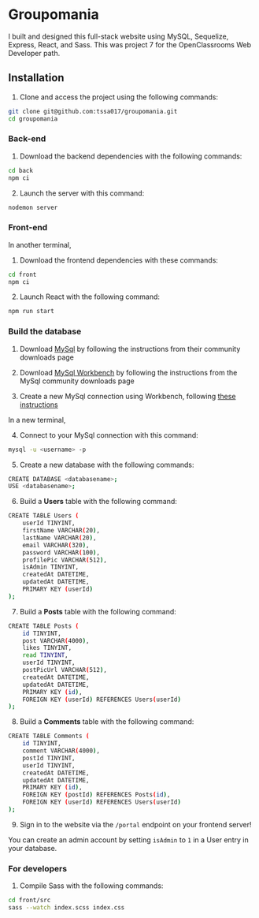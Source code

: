 # Groupomania

I built and designed this full-stack website using MySQL, Sequelize, Express, React, and Sass. This was project 7 for the OpenClassrooms Web Developer path.

## Installation

1. Clone and access the project using the following commands:

```bash
git clone git@github.com:tssa017/groupomania.git
cd groupomania
```

### Back-end

1. Download the backend dependencies with the following commands:

```bash
cd back
npm ci
```

2. Launch the server with this command:

```bash
nodemon server
```

### Front-end

In another terminal,

1. Download the frontend dependencies with these commands:

```bash
cd front
npm ci
```

2. Launch React with the following command:

```bash
npm run start
```

### Build the database

1. Download [MySql](https://dev.mysql.com/downloads/mysql/) by following the instructions from their community downloads page

2. Download [MySql Workbench](https://dev.mysql.com/downloads/workbench/) by following the instructions from the MySql community downloads page

3. Create a new MySql connection using Workbench, following [these instructions](https://dev.mysql.com/doc/workbench/en/wb-getting-started-tutorial-create-connection.html)

In a new terminal,

4. Connect to your MySql connection with this command:

```bash
mysql -u <username> -p
```

5. Create a new database with the following commands:

```bash
CREATE DATABASE <databasename>;
USE <databasename>;
```

6. Build a **Users** table with the following command:

```bash
CREATE TABLE Users (
    userId TINYINT,
    firstName VARCHAR(20),
    lastName VARCHAR(20),
    email VARCHAR(320),
    password VARCHAR(100),
    profilePic VARCHAR(512),
    isAdmin TINYINT,
    createdAt DATETIME,
    updatedAt DATETIME,
    PRIMARY KEY (userId)
);
```

7. Build a **Posts** table with the following command:

```bash
CREATE TABLE Posts (
    id TINYINT,
    post VARCHAR(4000),
    likes TINYINT,
    read TINYINT,
    userId TINYINT,
    postPicUrl VARCHAR(512),
    createdAt DATETIME,
    updatedAt DATETIME,
    PRIMARY KEY (id),
    FOREIGN KEY (userId) REFERENCES Users(userId)
);
```

8. Build a **Comments** table with the following command:

```bash
CREATE TABLE Comments (
    id TINYINT,
    comment VARCHAR(4000),
    postId TINYINT,
    userId TINYINT,
    createdAt DATETIME,
    updatedAt DATETIME,
    PRIMARY KEY (id),
    FOREIGN KEY (postId) REFERENCES Posts(id),
    FOREIGN KEY (userId) REFERENCES Users(userId)
);
```

9. Sign in to the website via the `/portal` endpoint on your frontend server!

You can create an admin account by setting `isAdmin` to `1` in a User entry in your database.

### For developers

1. Compile Sass with the following commands:

```bash
cd front/src
sass --watch index.scss index.css
```
